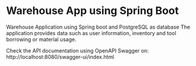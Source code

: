 # Warehouse App using Spring Boot

Warehouse Application using Spring boot and PostgreSQL as database
The application provides data such as user information, 
inventory and tool borrowing or material usage.

Check the API documentation using OpenAPI Swagger on:
http://localhost:8080/swagger-ui/index.html